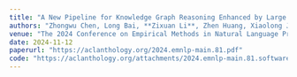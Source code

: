 ```yaml
---
title: "A New Pipeline for Knowledge Graph Reasoning Enhanced by Large Language Models Without Fine-Tuning"
authors: "Zhongwu Chen, Long Bai, **Zixuan Li**, Zhen Huang, Xiaolong Jin, Yong Dou"
venue: "The 2024 Conference on Empirical Methods in Natural Language Processing, EMNLP 2024"
date: 2024-11-12
paperurl: "https://aclanthology.org/2024.emnlp-main.81.pdf"
code: "https://aclanthology.org/attachments/2024.emnlp-main.81.software.zip"
---
```

